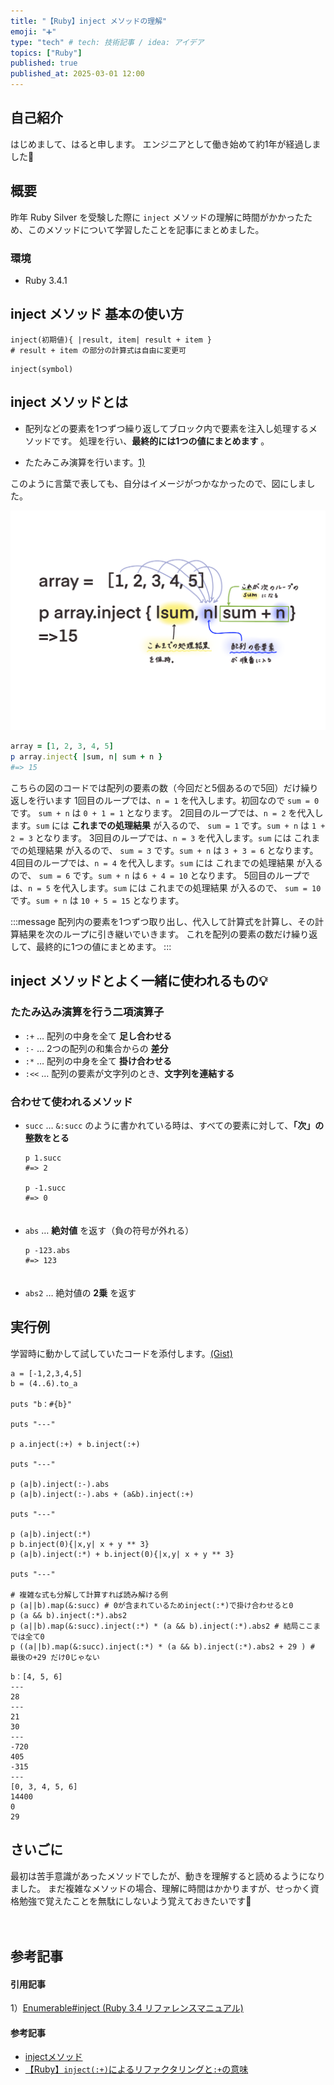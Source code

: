 ```yaml
---
title: "【Ruby】inject メソッドの理解"
emoji: "➕"
type: "tech" # tech: 技術記事 / idea: アイデア
topics: ["Ruby"]
published: true
published_at: 2025-03-01 12:00
---
```

## 自己紹介
はじめまして、はると申します。
エンジニアとして働き始めて約1年が経過しました🐣


## 概要
昨年 Ruby Silver を受験した際に `inject` メソッドの理解に時間がかかったため、このメソッドについて学習したことを記事にまとめました。


### 環境
- Ruby 3.4.1


## inject メソッド 基本の使い方
```ruby:基本の使い方①
inject(初期値){ |result, item| result + item }
# result + item の部分の計算式は自由に変更可
```

```ruby:基本の使い方②
inject(symbol)
```


## inject メソッドとは
- 配列などの要素を1つずつ繰り返してブロック内で要素を注入し処理するメソッドです。
処理を行い、**最終的には1つの値にまとめます** 。

- たたみこみ演算を行います。[1)](#引用記事)

このように言葉で表しても、自分はイメージがつかなかったので、図にしました。

![](/images/ruby-inject-study/image.png)

```ruby
array = [1, 2, 3, 4, 5]
p array.inject{ |sum, n| sum + n }
#=> 15
```

こちらの図のコードでは配列の要素の数（今回だと5個あるので5回）だけ繰り返しを行います
1回目のループでは、`n = 1` を代入します。初回なので `sum = 0` です。
`sum + n` は `0 + 1 = 1` となります。
2回目のループでは、`n = 2` を代入します。`sum` には **これまでの処理結果** が入るので、
`sum = 1` です。`sum + n` は `1 + 2 = 3` となります。
3回目のループでは、`n = 3` を代入します。`sum` には これまでの処理結果 が入るので、
`sum = 3` です。`sum + n` は `3 + 3 = 6` となります。
4回目のループでは、`n = 4` を代入します。`sum` には これまでの処理結果 が入るので、
`sum = 6` です。`sum + n` は `6 + 4 = 10` となります。
5回目のループでは、`n = 5` を代入します。`sum` には これまでの処理結果 が入るので、
`sum = 10` です。`sum + n` は `10 + 5 = 15` となります。


:::message
配列内の要素を1つずつ取り出し、代入して計算式を計算し、その計算結果を次のループに引き継いでいきます。
これを配列の要素の数だけ繰り返して、最終的に1つの値にまとめます。
:::

## inject メソッドとよく一緒に使われるもの💡
### たたみ込み演算を行う二項演算子
- `:+` … 配列の中身を全て **足し合わせる**
- `:-` … 2つの配列の和集合からの **差分**
- `:*` … 配列の中身を全て **掛け合わせる**
- `:<<` … 配列の要素が文字列のとき、**文字列を連結する**

### 合わせて使われるメソッド
- `succ` … `&:succ` のように書かれている時は、すべての要素に対して、**「次」の整数をとる**
    ```ruby:例
    p 1.succ
    #=> 2

    p -1.succ
    #=> 0
    ```
    　
- `abs` … **絶対値** を返す（負の符号が外れる）
    ```ruby:例
    p -123.abs
    #=> 123
    ```
    　
- `abs2` … 絶対値の **2乗** を返す


## 実行例
学習時に動かして試していたコードを添付します。[(Gist)](https://gist.github.com/satou-haruka-37/0f472ebce69270c3d54bda4241904303)


```ruby:sample
a = [-1,2,3,4,5]
b = (4..6).to_a

puts "b：#{b}"

puts "---"

p a.inject(:+) + b.inject(:+)

puts "---"

p (a|b).inject(:-).abs
p (a|b).inject(:-).abs + (a&b).inject(:+)

puts "---"

p (a|b).inject(:*)
p b.inject(0){|x,y| x + y ** 3}
p (a|b).inject(:*) + b.inject(0){|x,y| x + y ** 3}

puts "---"

# 複雑な式も分解して計算すれば読み解ける例
p (a||b).map(&:succ) # 0が含まれているためinject(:*)で掛け合わせると0
p (a && b).inject(:*).abs2
p (a||b).map(&:succ).inject(:*) * (a && b).inject(:*).abs2 # 結局ここまでは全て0
p ((a||b).map(&:succ).inject(:*) * (a && b).inject(:*).abs2 + 29 ) # 最後の+29 だけ0じゃない
```

```terminal:sample 実行結果
b：[4, 5, 6]
---
28
---
21
30
---
-720
405
-315
---
[0, 3, 4, 5, 6]
14400
0
29
```


## さいごに
最初は苦手意識があったメソッドでしたが、動きを理解すると読めるようになりました。
まだ複雑なメソッドの場合、理解に時間はかかりますが、せっかく資格勉強で覚えたことを無駄にしないよう覚えておきたいです💎

　
## 参考記事
#### 引用記事
1）[Enumerable#inject (Ruby 3.4 リファレンスマニュアル)](https://docs.ruby-lang.org/ja/latest/method/Enumerable/i/inject.html)

#### 参考記事
- [injectメソッド](https://qiita.com/wangqijiangjun/items/9e56a5313ae780ec7f11)
- [【Ruby】`inject(:+)`によるリファクタリングと`:+`の意味](https://qiita.com/terufumi1122/items/c060d86f966e566a0520)
